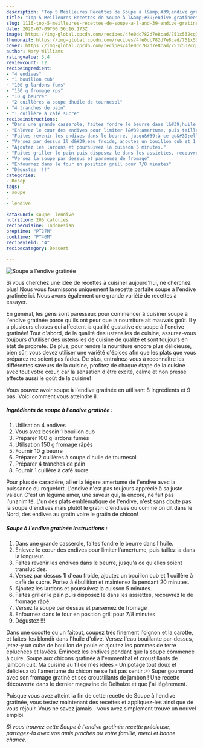 ```yaml
---
description: "Top 5 Meilleures Recettes de Soupe à l&amp;#39;endive gratinée"
title: "Top 5 Meilleures Recettes de Soupe à l&amp;#39;endive gratinée"
slug: 1116-top-5-meilleures-recettes-de-soupe-a-l-and-39-endive-gratinee
date: 2020-07-09T00:56:16.173Z
image: https://img-global.cpcdn.com/recipes/4fe0dc782d7e8cad/751x532cq70/soupe-a-lendive-gratinee-photo-principale-de-la-recette.jpg
thumbnail: https://img-global.cpcdn.com/recipes/4fe0dc782d7e8cad/751x532cq70/soupe-a-lendive-gratinee-photo-principale-de-la-recette.jpg
cover: https://img-global.cpcdn.com/recipes/4fe0dc782d7e8cad/751x532cq70/soupe-a-lendive-gratinee-photo-principale-de-la-recette.jpg
author: Mary Williams
ratingvalue: 3.4
reviewcount: 12
recipeingredient:
- "4 endives"
- "1 bouillon cub"
- "100 g lardons fums"
- "150 g fromage rps"
- "10 g beurre"
- "2 cuillères à soupe dhuile de tournesol"
- "4 tranches de pain"
- "1 cuillère à café sucre"
recipeinstructions:
- "Dans une grande casserole, faites fondre le beurre dans l&#39;huile."
- "Enlevez le cœur des endives pour limiter l&#39;amertume, puis taillez la dans la longueur."
- "Faites revenir les endives dans le beurre, jusqu&#39;à ce qu&#39;elles soient translucides."
- "Versez par dessus 1l d&#39;eau froide, ajoutez un bouillon cub et 1 cuillère à café de sucre. Portez à ébullition et maintenez la pendant 20 minutes."
- "Ajoutez les lardons et poursuivez la cuisson 5 minutes."
- "Faites griller le pain puis disposez le dans les assiettes, recouvrez le de fromage râpé."
- "Versez la soupe par dessus et parsemez de fromage"
- "Enfournez dans le four en position grill pour 7/8 minutes"
- "Dégustez !!!"
categories:
- Resep
tags:
- soupe
- 
- lendive

katakunci: soupe  lendive 
nutrition: 205 calories
recipecuisine: Indonesian
preptime: "PT27M"
cooktime: "PT46M"
recipeyield: "4"
recipecategory: Dessert

---
```



![Soupe à l&#39;endive gratinée](https://img-global.cpcdn.com/recipes/4fe0dc782d7e8cad/751x532cq70/soupe-a-lendive-gratinee-photo-principale-de-la-recette.jpg)

Si vous cherchez une idée de recettes à cuisiner aujourd'hui, ne cherchez plus! Nous vous fournissons uniquement la recette parfaite soupe à l&#39;endive gratinée ici. Nous avons également une grande variété de recettes à essayer.

En général, les gens sont paresseux pour commencer à cuisiner soupe à l&#39;endive gratinée parce qu'ils ont peur que la nourriture ait mauvais goût. Il y a plusieurs choses qui affectent la qualité gustative de soupe à l&#39;endive gratinée! Tout d'abord, de la qualité des ustensiles de cuisine, assurez-vous toujours d'utiliser des ustensiles de cuisine de qualité et sont toujours en état de propreté. De plus, pour rendre la nourriture encore plus délicieuse, bien sûr, vous devez utiliser une variété d'épices afin que les plats que vous préparez ne soient pas fades. De plus, entraînez-vous à reconnaître les différentes saveurs de la cuisine, profitez de chaque étape de la cuisine avec tout votre cœur, car la sensation d'être excité, calme et non pressé affecte aussi le goût de la cuisine!

<!--inarticleads1-->

Vous pouvez avoir soupe à l&#39;endive gratinée en utilisant 8 Ingrédients et 9 pas. Voici comment vous atteindre il.

##### Ingrédients de soupe à l&#39;endive gratinée :

1. Utilisation 4 endives
1. Vous avez besoin 1 bouillon cub
1. Préparer 100 g lardons fumés
1. Utilisation 150 g fromage râpés
1. Fournir 10 g beurre
1. Préparer 2 cuillères à soupe d&#39;huile de tournesol
1. Préparer 4 tranches de pain
1. Fournir 1 cuillère à café sucre


Pour plus de caractère, allier la légère amertume de l&#39;endive avec la puissance du roquefort. L&#39;endive n&#39;est pas toujours apprécié à sa juste valeur. C&#39;est un légume amer, une saveur qui, là encore, ne fait pas l&#39;unanimité. L&#39;un des plats emblématique de l&#39;endive, n&#39;est sans doute pas la soupe d&#39;endives mais plutôt le gratin d&#39;endives ou comme on dit dans le Nord, des endives au gratin voire le gratin de chicon! 

<!--inarticleads2-->

##### Soupe à l&#39;endive gratinée instructions :

1. Dans une grande casserole, faites fondre le beurre dans l&#39;huile.
1. Enlevez le cœur des endives pour limiter l&#39;amertume, puis taillez la dans la longueur.
1. Faites revenir les endives dans le beurre, jusqu&#39;à ce qu&#39;elles soient translucides.
1. Versez par dessus 1l d&#39;eau froide, ajoutez un bouillon cub et 1 cuillère à café de sucre. Portez à ébullition et maintenez la pendant 20 minutes.
1. Ajoutez les lardons et poursuivez la cuisson 5 minutes.
1. Faites griller le pain puis disposez le dans les assiettes, recouvrez le de fromage râpé.
1. Versez la soupe par dessus et parsemez de fromage
1. Enfournez dans le four en position grill pour 7/8 minutes
1. Dégustez !!!


Dans une cocotte ou un faitout, coupez très finement l&#39;oignon et la carotte, et faites-les blondir dans l&#39;huile d&#39;olive. Versez l&#39;eau bouillante par-dessus, jetez-y un cube de bouillon de poule et ajoutez les pommes de terre épluchées et lavées. Émincez les endives pendant que la soupe commence à cuire. Soupe aux chicons gratinée à l&#39;emmenthal et croustillants de jambon cuit. Ma cuisine au fil de mes idées - Un potage tout doux et délicieux où l&#39;amertume du chicon ne se fait pas sentir :-) Super gourmand avec son fromage gratiné et ses croustillants de jambon ! Une recette découverte dans le dernier magazine de Delhaize et que j&#39;ai légèrement. 

<!--inarticleads1-->

<p>
Puisque vous avez atteint la fin de cette recette de Soupe à l&#39;endive gratinée, vous testez maintenant des recettes et appliquez-les ainsi que de vous réjouir. Vous ne savez jamais - vous avez simplement trouvé un nouvel emploi.
</p>

<p>
<i>Si vous trouvez cette Soupe à l&#39;endive gratinée recette précieuse, partagez-la avec vos amis proches ou votre famille, merci et bonne chance.</i>
</p>
